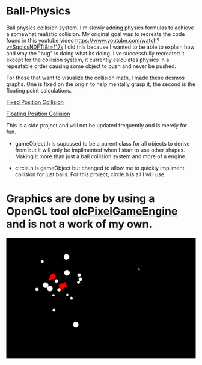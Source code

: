 # Ball-Physics
Ball physics collision system. I'm slowly adding physics formulas to achieve a somewhat realistic collision.   My original goal was to recreate the code found in this youtube video https://www.youtube.com/watch?v=SqpIcsN0FTI&t=117s  I did this because I wanted to be able to explain how and why the "bug" is doing what its doing. I've successfully recreated it except for the collision system, it currently calculates physics in a repeatable order causing some object to push and never be pushed.

For those that want to visualize the collision math, I made these desmos graphs.  One is fixed on the origin to help mentally grasp it, the second is the floating point calculations.

[Fixed Position Collision](https://www.desmos.com/calculator/eufaxdhxzk)

[Floating Position Collision](https://www.desmos.com/calculator/qxiidphkfm)

This is a side project and will not be updated frequently and is merely for fun.


- gameObject.h is supossed to be a parent class for all objects to derive from but it will only be implimented when I start to use other shapes. Making it more than just a ball collision system and more of a engine.

- circle.h is gameObject but changed to allow me to quickly impliment collision for just balls. For this project, circle.h is all I will use. 

# Graphics are done by using a OpenGL tool [olcPixelGameEngine](https://github.com/OneLoneCoder/olcPixelGameEngine) and is not a work of my own.
![Ball Physics](https://github.com/BrandonJarrell/Ball-Physics/blob/main/Ball_collisionv2.gif)
